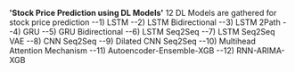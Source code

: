 **'Stock Price Prediction using DL Models'**
12 DL Models are gathered for stock price prediction
--1) LSTM
--2) LSTM Bidirectional
--3) LSTM 2Path
--4) GRU
--5) GRU Bidirectional
--6) LSTM Seq2Seq
--7) LSTM Seq2Seq VAE
--8) CNN Seq2Seq
--9) Dilated CNN Seq2Seq
--10) Multihead Attention Mechanism
--11) Autoencoder-Ensemble-XGB
--12) RNN-ARIMA-XGB
